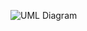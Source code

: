 ![UML Diagram](https://user-images.githubusercontent.com/59020581/122644133-6349c300-d11c-11eb-92a6-f7bb34e52ff3.png)

